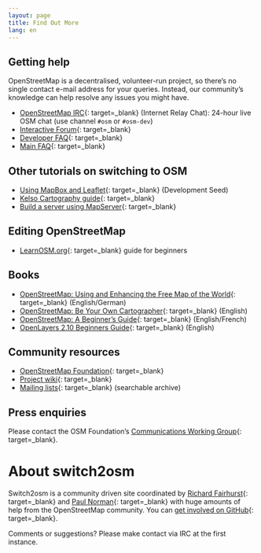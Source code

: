 ```yaml
---
layout: page
title: Find Out More
lang: en
---
```


## Getting help

OpenStreetMap is a decentralised, volunteer-run project, so there’s no single contact e-mail address for your queries. Instead, our community’s knowledge can help resolve any issues you might have.

* [OpenStreetMap IRC](https://irc.openstreetmap.org/){: target=_blank} (Internet Relay Chat): 24-hour live OSM chat (use channel `#osm` or `#osm-dev`)
* [Interactive Forum](http://community.openstreetmap.org/){: target=_blank}
* [Developer FAQ](https://wiki.openstreetmap.org/wiki/Developer_FAQ){: target=_blank}
* [Main FAQ](https://wiki.openstreetmap.org/wiki/FAQ){: target=_blank}

## Other tutorials on switching to OSM

* [Using MapBox and Leaflet](http://developmentseed.org/blog/2012/jan/12/open-source-with-leaflet-and-mapbox/){: target=_blank} (Development Seed)
* [Kelso Cartography guide](https://github.com/nvkelso/geo-how-to/wiki){: target=_blank}
* [Build a server using MapServer](http://trac.osgeo.org/mapserver/wiki/RenderingOsmDataUbuntu){: target=_blank}

## Editing OpenStreetMap

* [LearnOSM.org](http://www.learnosm.org/){: target=_blank} guide for beginners

## Books

* [OpenStreetMap: Using and Enhancing the Free Map of the World](http://openstreetmap.info/){: target=_blank} (English/German)
* [OpenStreetMap: Be Your Own Cartographer](https://www.packtpub.com/openstreetmap/book){: target=_blank} (English)
* [OpenStreetMap: A Beginner’s Guide](http://en.flossmanuals.net/openstreetmap/){: target=_blank} (English/French)
* [OpenLayers 2.10 Beginners Guide](https://www.packtpub.com/openlayers-2-1-javascript-web-mapping-library-beginners-guide/book){: target=_blank} (English)

## Community resources

* [OpenStreetMap Foundation](https://osmfoundation.org/){: target=_blank}
* [Project wiki](https://wiki.openstreetmap.org/){: target=_blank}
* [Mailing lists](https://lists.openstreetmap.org/listinfo){: target=_blank} (searchable archive)

## Press enquiries

Please contact the OSM Foundation’s [Communications Working Group](https://osmfoundation.org/wiki/Communication_Working_Group#Get_in_touch){: target=_blank}.

# About switch2osm

Switch2osm is a community driven site coordinated by [Richard Fairhurst](http://www.systemed.net/){: target=_blank} and [Paul Norman](http://www.paulnorman.ca/){: target=_blank} with huge amounts of help from the OpenStreetMap community. You can [get involved on GitHub](https://github.com/switch2osm/switch2osm.github.io){: target=_blank}.

Comments or suggestions? Please make contact via IRC at the first instance.
